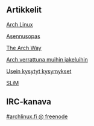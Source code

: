 ## Artikkelit

[Arch Linux](/index.php/Arch_Linux_(Suomi) "Arch Linux (Suomi)")

[Asennusopas](/index.php/Installation_guide_(Suomi) "Installation guide (Suomi)")

[The Arch Way](/index.php/The_Arch_Way_(Suomi) "The Arch Way (Suomi)")

[Arch verrattuna muihin jakeluihin](/index.php/Arch_compared_to_other_distributions_(Suomi) "Arch compared to other distributions (Suomi)")

[Usein kysytyt kysymykset](/index.php/FAQ_(Suomi) "FAQ (Suomi)")

[SLiM](/index.php/SLiM_(Suomi) "SLiM (Suomi)")

## IRC-kanava

[#archlinux.fi @ freenode](ircs://chat.freenode.net/archlinux.fi)